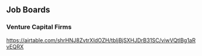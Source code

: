 ## Job Boards

### Venture Capital Firms

https://airtable.com/shrHNJ8ZvtrXIdOZH/tbljBjSXHJDrB31SC/viwVQtlBg1aRvEQRX